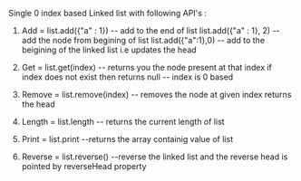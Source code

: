 Single 0 index based Linked list with following API's :

1.  Add = list.add({"a" : 1})  -- add to the end of list 
          list.add({"a" : 1}, 2) -- add the node from begining of list
          list.add({"a":1},0)  -- add to the beigining of the linked list i.e updates the head 
       
2.  Get = list.get(index)  -- returns you the node present at that index if index does not exist then returns 
          null -- index is 0 based 
        
3.  Remove = list.remove(index) -- removes the node at given index returns the head

4.  Length = list.length -- returns the current length of list

5.  Print = list.print --returns the array containig value of list 

6. Reverse = list.reverse() --reverse the linked list and the reverse head is pointed by reverseHead property
